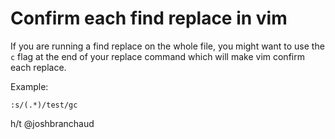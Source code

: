 # Confirm each find replace in vim

If you are running a find replace on the whole file, you might want to use the `c` flag at the end of your replace command which will make vim  confirm each replace.

Example:

```viml
:s/(.*)/test/gc
```

h/t @joshbranchaud
